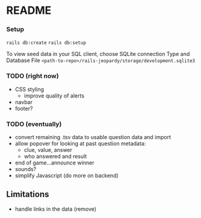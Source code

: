 # README

### Setup
`rails db:create`
`rails db:setup`

To view seed data in your SQL client, choose SQLite connection Type and Database File 
`<path-to-repo>/rails-jeopardy/storage/development.sqlite3`


### TODO (right now)
* CSS styling
  * improve quality of alerts
* navbar
* footer?

### TODO (eventually)
* convert remaining .tsv data to usable question data and import
* allow popover for looking at past question metadata:
  * clue, value, answer
  * who answered and result
* end of game...announce winner
* sounds?
* simplify Javascript (do more on backend)


## Limitations
* handle <a> links in the data (remove)